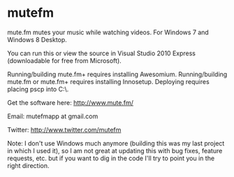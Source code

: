 mutefm
======

mute.fm mutes your music while watching videos.  For Windows 7 and Windows 8 Desktop.

You can run this or view the source in Visual Studio 2010 Express (downloadable for free from Microsoft).

Running/building mute.fm+ requires installing Awesomium.  Running/building mute.fm or mute.fm+ requires installing Innosetup.  Deploying requires placing pscp into C:\\. 

Get the software here: http://www.mute.fm/

Email: mutefmapp at gmail.com

Twitter: http://www.twitter.com/mutefm

Note: I don't use Windows much anymore (building this was my last project in which I used it), so I am not great at updating this with bug fixes, feature requests, etc. but if you want to dig in the code I'll try to point you in the right direction.
